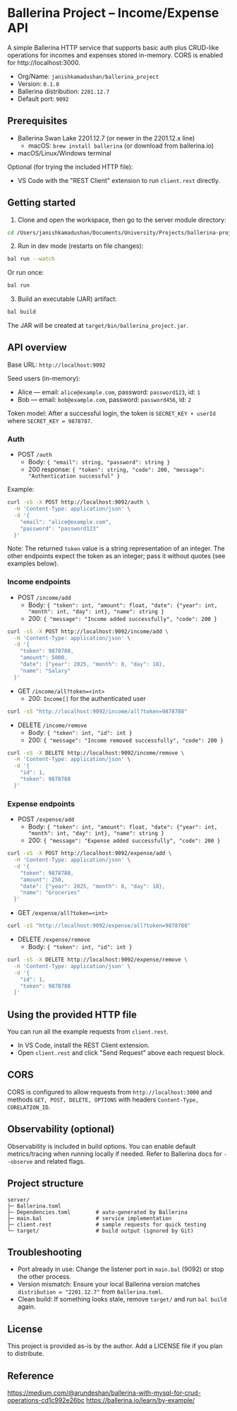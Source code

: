 # Ballerina Project – Income/Expense API

A simple Ballerina HTTP service that supports basic auth plus CRUD-like operations for incomes and expenses stored in-memory. CORS is enabled for http://localhost:3000.

- Org/Name: `janishkamadushan/ballerina_project`
- Version: `0.1.0`
- Ballerina distribution: `2201.12.7`
- Default port: `9092`

## Prerequisites

- Ballerina Swan Lake 2201.12.7 (or newer in the 2201.12.x line)
  - macOS: `brew install ballerina` (or download from ballerina.io)
- macOS/Linux/Windows terminal

Optional (for trying the included HTTP file):
- VS Code with the "REST Client" extension to run `client.rest` directly.

## Getting started

1) Clone and open the workspace, then go to the server module directory:

```bash
cd /Users/janishkamadushan/Documents/University/Projects/ballerina-project/server
```

2) Run in dev mode (restarts on file changes):

```bash
bal run --watch
```

Or run once:

```bash
bal run
```

3) Build an executable (JAR) artifact:

```bash
bal build
```

The JAR will be created at `target/bin/ballerina_project.jar`.

## API overview

Base URL: `http://localhost:9092`

Seed users (in-memory):
- Alice — email: `alice@example.com`, password: `password123`, id: `1`
- Bob — email: `bob@example.com`, password: `password456`, id: `2`

Token model: After a successful login, the token is `SECRET_KEY + userId` where `SECRET_KEY = 9878787`.

### Auth
- POST `/auth`
  - Body: `{ "email": string, "password": string }`
  - 200 response: `{ "token": string, "code": 200, "message": "Authentication successful" }`

Example:
```bash
curl -sS -X POST http://localhost:9092/auth \
  -H 'Content-Type: application/json' \
  -d '{
    "email": "alice@example.com",
    "password": "password123"
  }'
```

Note: The returned `token` value is a string representation of an integer. The other endpoints expect the token as an integer; pass it without quotes (see examples below).

### Income endpoints
- POST `/income/add`
  - Body: `{ "token": int, "amount": float, "date": {"year": int, "month": int, "day": int}, "name": string }`
  - 200: `{ "message": "Income added successfully", "code": 200 }`

```bash
curl -sS -X POST http://localhost:9092/income/add \
  -H 'Content-Type: application/json' \
  -d '{
    "token": 9878788,
    "amount": 5000,
    "date": {"year": 2025, "month": 8, "day": 18},
    "name": "Salary"
  }'
```

- GET `/income/all?token=<int>`
  - 200: `Income[]` for the authenticated user

```bash
curl -sS "http://localhost:9092/income/all?token=9878788"
```

- DELETE `/income/remove`
  - Body: `{ "token": int, "id": int }`
  - 200: `{ "message": "Income removed successfully", "code": 200 }`

```bash
curl -sS -X DELETE http://localhost:9092/income/remove \
  -H 'Content-Type: application/json' \
  -d '{
    "id": 1,
    "token": 9878788
  }'
```

### Expense endpoints
- POST `/expense/add`
  - Body: `{ "token": int, "amount": float, "date": {"year": int, "month": int, "day": int}, "name": string }`
  - 200: `{ "message": "Expense added successfully", "code": 200 }`

```bash
curl -sS -X POST http://localhost:9092/expense/add \
  -H 'Content-Type: application/json' \
  -d '{
    "token": 9878788,
    "amount": 250,
    "date": {"year": 2025, "month": 8, "day": 18},
    "name": "Groceries"
  }'
```

- GET `/expense/all?token=<int>`

```bash
curl -sS "http://localhost:9092/expense/all?token=9878788"
```

- DELETE `/expense/remove`
  - Body: `{ "token": int, "id": int }`

```bash
curl -sS -X DELETE http://localhost:9092/expense/remove \
  -H 'Content-Type: application/json' \
  -d '{
    "id": 1,
    "token": 9878788
  }'
```

## Using the provided HTTP file

You can run all the example requests from `client.rest`.
- In VS Code, install the REST Client extension.
- Open `client.rest` and click "Send Request" above each request block.

## CORS

CORS is configured to allow requests from `http://localhost:3000` and methods `GET, POST, DELETE, OPTIONS` with headers `Content-Type, CORELATION_ID`.

## Observability (optional)

Observability is included in build options. You can enable default metrics/tracing when running locally if needed. Refer to Ballerina docs for `--observe` and related flags.

## Project structure

```
server/
├─ Ballerina.toml
├─ Dependencies.toml        # auto-generated by Ballerina
├─ main.bal                 # service implementation
├─ client.rest              # sample requests for quick testing
└─ target/                  # build output (ignored by Git)
```

## Troubleshooting

- Port already in use: Change the listener port in `main.bal` (9092) or stop the other process.
- Version mismatch: Ensure your local Ballerina version matches `distribution = "2201.12.7"` from `Ballerina.toml`.
- Clean build: If something looks stale, remove `target/` and run `bal build` again.

## License

This project is provided as-is by the author. Add a LICENSE file if you plan to distribute.

## Reference
https://medium.com/@arundeshan/ballerina-with-mysql-for-crud-operations-cd1c992e26bc
https://ballerina.io/learn/by-example/
